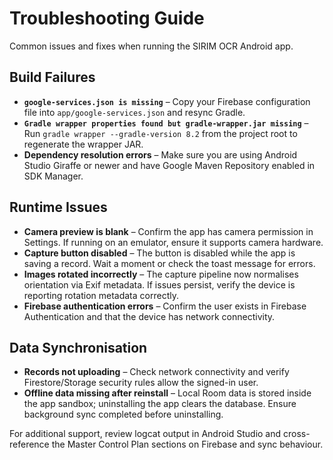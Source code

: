 # Troubleshooting Guide

Common issues and fixes when running the SIRIM OCR Android app.

## Build Failures

- **`google-services.json is missing`** – Copy your Firebase configuration file into `app/google-services.json` and resync Gradle.
- **`Gradle wrapper properties found but gradle-wrapper.jar missing`** – Run `gradle wrapper --gradle-version 8.2` from the project root to regenerate the wrapper JAR.
- **Dependency resolution errors** – Make sure you are using Android Studio Giraffe or newer and have Google Maven Repository enabled in SDK Manager.

## Runtime Issues

- **Camera preview is blank** – Confirm the app has camera permission in Settings. If running on an emulator, ensure it supports camera hardware.
- **Capture button disabled** – The button is disabled while the app is saving a record. Wait a moment or check the toast message for errors.
- **Images rotated incorrectly** – The capture pipeline now normalises orientation via Exif metadata. If issues persist, verify the device is reporting rotation metadata correctly.
- **Firebase authentication errors** – Confirm the user exists in Firebase Authentication and that the device has network connectivity.

## Data Synchronisation

- **Records not uploading** – Check network connectivity and verify Firestore/Storage security rules allow the signed-in user.
- **Offline data missing after reinstall** – Local Room data is stored inside the app sandbox; uninstalling the app clears the database. Ensure background sync completed before uninstalling.

For additional support, review logcat output in Android Studio and cross-reference the Master Control Plan sections on Firebase and sync behaviour.
